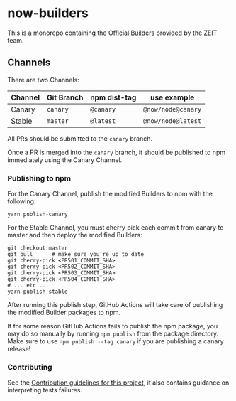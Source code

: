 # now-builders

This is a monorepo containing the [Official Builders](https://zeit.co/docs/v2/deployments/builders/overview) provided by the ZEIT team.

## Channels

There are two Channels:

| Channel | Git Branch | npm dist-tag | use example        |
| ------- | ---------- | ------------ | ------------------ |
| Canary  | `canary`   | `@canary`    | `@now/node@canary` |
| Stable  | `master`   | `@latest`    | `@now/node@latest` |

All PRs should be submitted to the `canary` branch.

Once a PR is merged into the `canary` branch, it should be published to npm immediately using the Canary Channel.

### Publishing to npm

For the Canary Channel, publish the modified Builders to npm with the following:

```
yarn publish-canary
```

For the Stable Channel, you must cherry pick each commit from canary to master and then deploy the modified Builders:

```
git checkout master
git pull      # make sure you're up to date
git cherry-pick <PR501_COMMIT_SHA>
git cherry-pick <PR502_COMMIT_SHA>
git cherry-pick <PR503_COMMIT_SHA>
git cherry-pick <PR504_COMMIT_SHA>
# ... etc ...
yarn publish-stable
```

After running this publish step, GitHub Actions will take care of publishing the modified Builder packages to npm.

If for some reason GitHub Actions fails to publish the npm package, you may do so
manually by running `npm publish` from the package directory. Make sure to
use `npm publish --tag canary` if you are publishing a canary release!

### Contributing

See the [Contribution guidelines for this project](CONTRIBUTING.md), it also contains guidance on interpreting tests failures.

